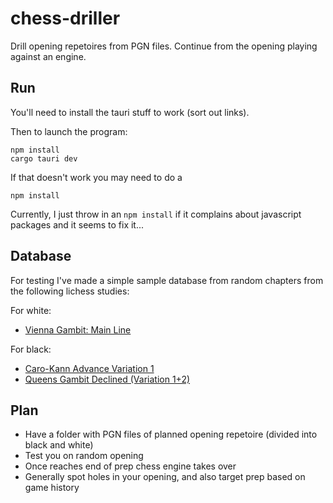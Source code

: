 # chess-driller

Drill opening repetoires from PGN files. Continue from the opening playing
against an engine.

## Run

You'll need to install the tauri stuff to work (sort out links).

Then to launch the program:

```
npm install
cargo tauri dev
```

If that doesn't work you may need to do a 

```
npm install
```

Currently, I just throw in an `npm install` if it complains about javascript
packages and it seems to fix it...

## Database

For testing I've made a simple sample database from random chapters from the
following
lichess studies:

For white:

* [Vienna Gambit: Main Line](https://lichess.org/study/ePMOV5k4)

For black:

* [Caro-Kann Advance Variation 1](https://lichess.org/study/VJb8YgoJ)
* [Queens Gambit Declined (Variation 1+2)](https://lichess.org/study/rMrAjlAG)

## Plan

* Have a folder with PGN files of planned opening repetoire (divided into black
and white)
* Test you on random opening
* Once reaches end of prep chess engine takes over
* Generally spot holes in your opening, and also target prep based on game
history


